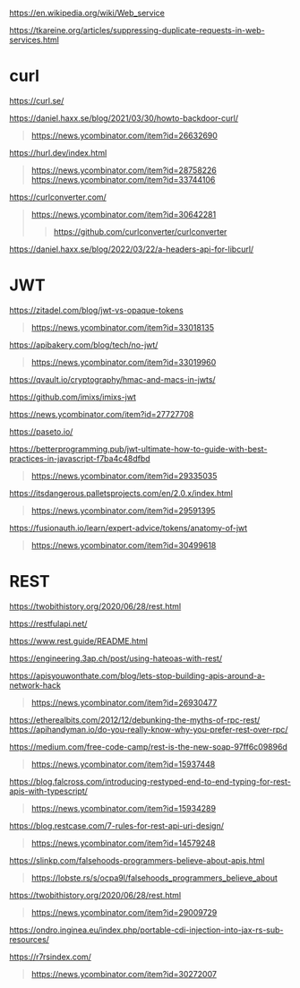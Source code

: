 https://en.wikipedia.org/wiki/Web_service

https://tkareine.org/articles/suppressing-duplicate-requests-in-web-services.html

# curl
https://curl.se/

https://daniel.haxx.se/blog/2021/03/30/howto-backdoor-curl/
> https://news.ycombinator.com/item?id=26632690

https://hurl.dev/index.html
> https://news.ycombinator.com/item?id=28758226
> https://news.ycombinator.com/item?id=33744106

https://curlconverter.com/
> https://news.ycombinator.com/item?id=30642281
> > https://github.com/curlconverter/curlconverter

https://daniel.haxx.se/blog/2022/03/22/a-headers-api-for-libcurl/

# JWT
https://zitadel.com/blog/jwt-vs-opaque-tokens
> https://news.ycombinator.com/item?id=33018135

https://apibakery.com/blog/tech/no-jwt/
> https://news.ycombinator.com/item?id=33019960

https://qvault.io/cryptography/hmac-and-macs-in-jwts/

https://github.com/imixs/imixs-jwt

https://news.ycombinator.com/item?id=27727708

https://paseto.io/

https://betterprogramming.pub/jwt-ultimate-how-to-guide-with-best-practices-in-javascript-f7ba4c48dfbd
> https://news.ycombinator.com/item?id=29335035

https://itsdangerous.palletsprojects.com/en/2.0.x/index.html
> https://news.ycombinator.com/item?id=29591395

https://fusionauth.io/learn/expert-advice/tokens/anatomy-of-jwt
> https://news.ycombinator.com/item?id=30499618

# REST
https://twobithistory.org/2020/06/28/rest.html

https://restfulapi.net/

https://www.rest.guide/README.html

https://engineering.3ap.ch/post/using-hateoas-with-rest/

https://apisyouwonthate.com/blog/lets-stop-building-apis-around-a-network-hack
> https://news.ycombinator.com/item?id=26930477

https://etherealbits.com/2012/12/debunking-the-myths-of-rpc-rest/
https://apihandyman.io/do-you-really-know-why-you-prefer-rest-over-rpc/

https://medium.com/free-code-camp/rest-is-the-new-soap-97ff6c09896d
> https://news.ycombinator.com/item?id=15937448

https://blog.falcross.com/introducing-restyped-end-to-end-typing-for-rest-apis-with-typescript/
> https://news.ycombinator.com/item?id=15934289

https://blog.restcase.com/7-rules-for-rest-api-uri-design/
> https://news.ycombinator.com/item?id=14579248

https://slinkp.com/falsehoods-programmers-believe-about-apis.html
> https://lobste.rs/s/ocpa9l/falsehoods_programmers_believe_about

https://twobithistory.org/2020/06/28/rest.html
> https://news.ycombinator.com/item?id=29009729

https://ondro.inginea.eu/index.php/portable-cdi-injection-into-jax-rs-sub-resources/

https://r7rsindex.com/
> https://news.ycombinator.com/item?id=30272007